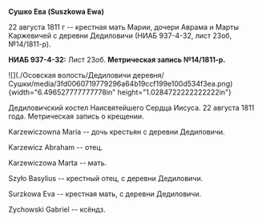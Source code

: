 **Сушко Ева (Suszkowa Ewa)**

22 августа 1811 г -- крестная мать Марии, дочери Аврама и Марты
Каржевичей с деревни Дедиловичи (НИАБ 937-4-32, лист 23об, №14/1811-р).

**НИАБ 937-4-32:** Лист 23об. **Метрическая запись №14/1811-р.**

![](./Осовская волость/Дедиловичи деревня/Сушки/media/3fd0060719779296a64b19ccf199e100d534f3ea.png){width="6.496527777777778in"
height="1.0284722222222222in"}

Дедиловичский костел Наисвятейшего Сердца Иисуса. 22 августа 1811 года.
Метрическая запись о крещении.

Karzewiczowna Maria -- дочь крестьян с деревни Дедиловичи.

Karzewicz Abraham -- отец.

Karzewiczowa Marta -- мать.

Szyło Basylius -- крестный отец, с деревни Дедиловичи.

Surzkowa Eva -- крестная мать, с деревни Дедиловичи.

Zychowski Gabriel -- ксёндз.
